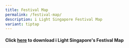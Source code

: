 ```yaml
---
title: Festival Map
permalink: /festival-map/
description: i Light Singapore Festival Map
variant: tiptap
---
```

<p></p>
<h4>Click <a href="/files/i_Light_Singapore_Festival_Map_2.pdf" rel="noopener nofollow" target="_blank">here</a> to download i Light Singapore's Festival Map</h4>
<p></p>